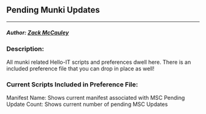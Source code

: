 ## Pending Munki Updates
---
##### Author: [Zack McCauley](https://www.github.com/WardsParadox)

### Description:
All munki related Hello-IT scripts and preferences dwell here. There is an included preference file that you can drop in place as well!

### Current Scripts Included in Preference File:
Manifest Name: Shows current manifest associated with MSC
Pending Update Count: Shows current number of pending MSC Updates
